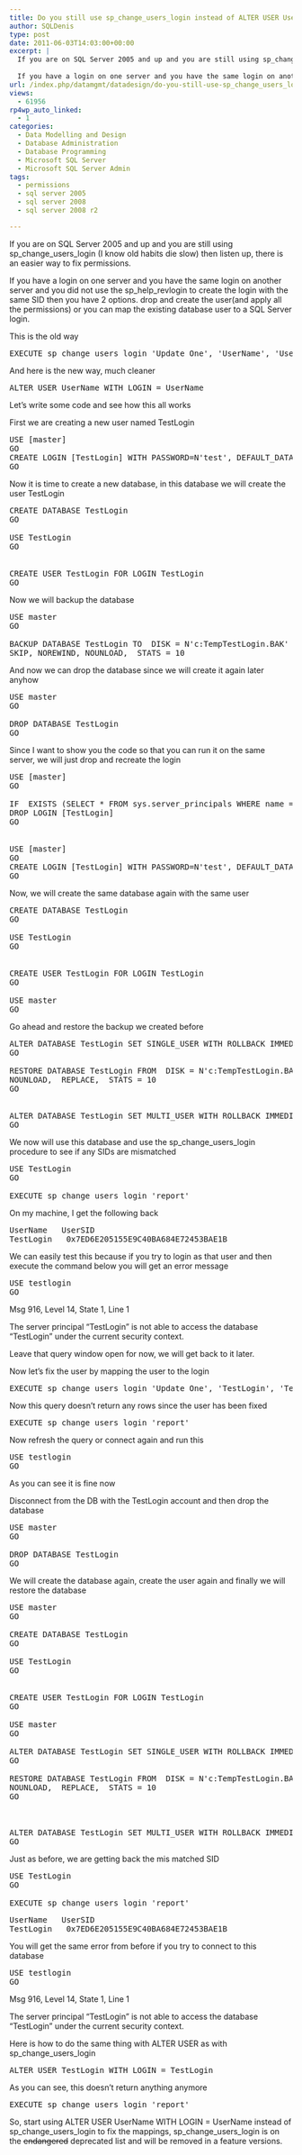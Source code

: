 ```yaml
---
title: Do you still use sp_change_users_login instead of ALTER USER UserName WITH LOGIN = UserName
author: SQLDenis
type: post
date: 2011-06-03T14:03:00+00:00
excerpt: |
  If you are on SQL Server 2005 and up and you are still using sp_change_users_login (I know old habits die slow) then listen up, there is an easier way to fix permissions.
  
  If you have a login on one server and you have the same login on another server&hellip;
url: /index.php/datamgmt/datadesign/do-you-still-use-sp_change_users_login/
views:
  - 61956
rp4wp_auto_linked:
  - 1
categories:
  - Data Modelling and Design
  - Database Administration
  - Database Programming
  - Microsoft SQL Server
  - Microsoft SQL Server Admin
tags:
  - permissions
  - sql server 2005
  - sql server 2008
  - sql server 2008 r2

---
```

If you are on SQL Server 2005 and up and you are still using sp\_change\_users_login (I know old habits die slow) then listen up, there is an easier way to fix permissions.

If you have a login on one server and you have the same login on another server and you did not use the sp\_help\_revlogin to create the login with the same SID then you have 2 options. drop and create the user(and apply all the permissions) or you can map the existing database user to a SQL Server login.

This is the old way

<pre>EXECUTE sp_change_users_login 'Update_One', 'UserName', 'UserName'</pre>

And here is the new way, much cleaner

<pre>ALTER USER UserName WITH LOGIN = UserName</pre>

Let&#8217;s write some code and see how this all works

First we are creating a new user named TestLogin

<pre>USE [master]
GO
CREATE LOGIN [TestLogin] WITH PASSWORD=N'test', DEFAULT_DATABASE=[master], CHECK_EXPIRATION=OFF, CHECK_POLICY=OFF
GO</pre>

Now it is time to create a new database, in this database we will create the user TestLogin

<pre>CREATE DATABASE TestLogin
GO

USE TestLogin
GO


CREATE USER TestLogin FOR LOGIN TestLogin
GO</pre>

Now we will backup the database

<pre>USE master
GO

BACKUP DATABASE TestLogin TO  DISK = N'c:TempTestLogin.BAK' WITH NOFORMAT, INIT,  NAME = N'TestLogin-Full', 
SKIP, NOREWIND, NOUNLOAD,  STATS = 10</pre>

And now we can drop the database since we will create it again later anyhow

<pre>USE master
GO

DROP DATABASE TestLogin
GO</pre>

Since I want to show you the code so that you can run it on the same server, we will just drop and recreate the login

<pre>USE [master]
GO

IF  EXISTS (SELECT * FROM sys.server_principals WHERE name = N'TestLogin')
DROP LOGIN [TestLogin]
GO


USE [master]
GO
CREATE LOGIN [TestLogin] WITH PASSWORD=N'test', DEFAULT_DATABASE=[master], CHECK_EXPIRATION=OFF, CHECK_POLICY=OFF
GO</pre>

Now, we will create the same database again with the same user

<pre>CREATE DATABASE TestLogin
GO

USE TestLogin
GO


CREATE USER TestLogin FOR LOGIN TestLogin
GO

USE master
GO</pre>

Go ahead and restore the backup we created before

<pre>ALTER DATABASE TestLogin SET SINGLE_USER WITH ROLLBACK IMMEDIATE
GO

RESTORE DATABASE TestLogin FROM  DISK = N'c:TempTestLogin.BAK' WITH  FILE = 1,
NOUNLOAD,  REPLACE,  STATS = 10
GO


ALTER DATABASE TestLogin SET MULTI_USER WITH ROLLBACK IMMEDIATE
GO</pre>

We now will use this database and use the sp\_change\_users_login procedure to see if any SIDs are mismatched

<pre>USE TestLogin
GO

EXECUTE sp_change_users_login 'report'</pre>

On my machine, I get the following back

<pre>UserName	UserSID
TestLogin	0x7ED6E205155E9C40BA684E72453BAE1B</pre>

We can easily test this because if you try to login as that user and then execute the command below you will get an error message

<pre>USE testlogin
GO</pre>

Msg 916, Level 14, State 1, Line 1
  
The server principal &#8220;TestLogin&#8221; is not able to access the database &#8220;TestLogin&#8221; under the current security context.

Leave that query window open for now, we will get back to it later.
  
Now let&#8217;s fix the user by mapping the user to the login

<pre>EXECUTE sp_change_users_login 'Update_One', 'TestLogin', 'TestLogin'</pre>

Now this query doesn&#8217;t return any rows since the user has been fixed

<pre>EXECUTE sp_change_users_login 'report'</pre>

Now refresh the query or connect again and run this

<pre>USE testlogin
GO</pre>

As you can see it is fine now

Disconnect from the DB with the TestLogin account and then drop the database

<pre>USE master
GO

DROP DATABASE TestLogin
GO</pre>

We will create the database again, create the user again and finally we will restore the database

<pre>USE master
GO

CREATE DATABASE TestLogin
GO

USE TestLogin
GO


CREATE USER TestLogin FOR LOGIN TestLogin
GO

USE master
GO

ALTER DATABASE TestLogin SET SINGLE_USER WITH ROLLBACK IMMEDIATE
GO

RESTORE DATABASE TestLogin FROM  DISK = N'c:TempTestLogin.BAK' WITH  FILE = 1,
NOUNLOAD,  REPLACE,  STATS = 10
GO



ALTER DATABASE TestLogin SET MULTI_USER WITH ROLLBACK IMMEDIATE
GO</pre>

Just as before, we are getting back the mis matched SID

<pre>USE TestLogin
GO

EXECUTE sp_change_users_login 'report'</pre>

<pre>UserName	UserSID
TestLogin	0x7ED6E205155E9C40BA684E72453BAE1B</pre>

You will get the same error from before if you try to connect to this database

<pre>USE testlogin
GO</pre>

Msg 916, Level 14, State 1, Line 1
  
The server principal &#8220;TestLogin&#8221; is not able to access the database &#8220;TestLogin&#8221; under the current security context.

Here is how to do the same thing with ALTER USER as with sp\_change\_users_login 

<pre>ALTER USER TestLogin WITH LOGIN = TestLogin</pre>

As you can see, this doesn&#8217;t return anything anymore

<pre>EXECUTE sp_change_users_login 'report'</pre>

So, start using ALTER USER UserName WITH LOGIN = UserName instead of sp\_change\_users\_login to fix the mappings, sp\_change\_users\_login is on the <del>endangered</del> deprecated list and will be removed in a feature versions.